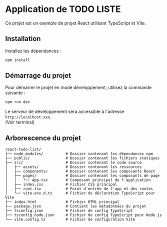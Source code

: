 # Application de TODO LISTE

Ce projet est un exemple de projet React utilisant TypeScript et Vite.

## Installation

Installez les dépendances :

```bash
npm install
```

## Démarrage du projet

Pour démarrer le projet en mode développement, utilisez la commande suivante :

```bash
npm run dev
```

Le serveur de développement sera accessible à l'adresse `http://localhost:xxx`.  
(Voir terminal)

## Arborescence du projet

```
react-todo-list/
├── node_modules/          # Dossier contenant les dépendances npm
├── public/                # Dossier contenant les fichiers statiques
├── src/                   # Dossier contenant le code source
│   ├── assets/            # Dossier contenant les ressources
│   ├── components/        # Dossier contenant les composants React
│   ├── pages/             # Dossier contenant les composants de page
│   │   └── App.tsx        # Composant principal de l'application
│   ├── index.css          # Fichier CSS principal
│   ├── root.tsx           # Point d'entrée de l'app et des routes
│   └── vite-env.d.ts      # Fichier de déclaration TypeScript pour Vite
├── index.html             # Fichier HTML principal
├── package.json           # Contient les métadonnées du projet
├── tsconfig.json          # Fichier de config TypeScript
├── tsconfig.node.json     # Fichier de config TypeScript pour Node.js
└── vite.config.ts         # Fichier de configuration Vite
```
